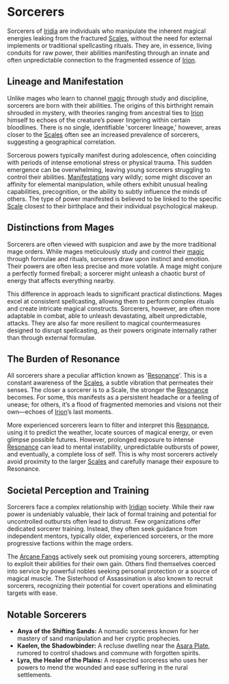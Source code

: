 # Sorcerers

Sorcerers of [Iridia](/geography/world/iridia.md) are individuals who manipulate the inherent magical energies leaking from the fractured [Scales](/geography/landmark/scale.md), without the need for external implements or traditional spellcasting rituals. They are, in essence, living conduits for raw power, their abilities manifesting through an innate and often unpredictable connection to the fragmented essence of [Irion](/being/deity/irion.md).

## Lineage and Manifestation

Unlike mages who learn to channel [magic](/structure/mechanic/magic.md) through study and discipline, sorcerers are born with their abilities. The origins of this birthright remain shrouded in mystery, with theories ranging from ancestral ties to [Irion](/being/deity/irion.md) himself to echoes of the creature’s power lingering within certain bloodlines. There is no single, identifiable 'sorcerer lineage,' however, areas closer to the [Scales](/geography/landmark/scale.md) often see an increased prevalence of sorcerers, suggesting a geographical correlation.

Sorcerous powers typically manifest during adolescence, often coinciding with periods of intense emotional stress or physical trauma. This sudden emergence can be overwhelming, leaving young sorcerers struggling to control their abilities. [Manifestations](/structure/chronological/event/manifestation.md) vary wildly; some might discover an affinity for elemental manipulation, while others exhibit unusual healing capabilities, precognition, or the ability to subtly influence the minds of others.  The type of power manifested is believed to be linked to the specific [Scale](/geography/landmark/scale.md) closest to their birthplace and their individual psychological makeup.

## Distinctions from Mages

Sorcerers are often viewed with suspicion and awe by the more traditional mage orders.  While mages meticulously study and control their [magic](/structure/mechanic/magic.md) through formulae and rituals, sorcerers draw upon instinct and emotion.  Their powers are often less precise and more volatile.  A mage might conjure a perfectly formed fireball; a sorcerer might unleash a chaotic burst of energy that affects everything nearby. 

This difference in approach leads to significant practical distinctions. Mages excel at consistent spellcasting, allowing them to perform complex rituals and create intricate magical constructs. Sorcerers, however, are often more adaptable in combat, able to unleash devastating, albeit unpredictable, attacks. They are also far more resilient to magical countermeasures designed to disrupt spellcasting, as their powers originate internally rather than through external formulae.

## The Burden of Resonance

All sorcerers share a peculiar affliction known as '[Resonance](/generated/resonance/resonance.md)'. This is a constant awareness of the [Scales](/geography/landmark/scale.md), a subtle vibration that permeates their senses. The closer a sorcerer is to a Scale, the stronger the [Resonance](/structure/mechanic/resonance.md) becomes. For some, this manifests as a persistent headache or a feeling of unease; for others, it’s a flood of fragmented memories and visions not their own—echoes of [Irion](/being/deity/irion.md)’s last moments.  

More experienced sorcerers learn to filter and interpret this [Resonance](/generated/resonance/resonance.md), using it to predict the weather, locate sources of magical energy, or even glimpse possible futures. However, prolonged exposure to intense [Resonance](/structure/mechanic/resonance.md) can lead to mental instability, unpredictable outbursts of power, and eventually, a complete loss of self. This is why most sorcerers actively avoid proximity to the larger [Scales](/geography/landmark/scale.md) and carefully manage their exposure to Resonance.

## Societal Perception and Training

Sorcerers face a complex relationship with [Iridian](/being/species/iridian.md) society. While their raw power is undeniably valuable, their lack of formal training and potential for uncontrolled outbursts often lead to distrust. Few organizations offer dedicated sorcerer training.  Instead, they often seek guidance from independent mentors, typically older, experienced sorcerers, or the more progressive factions within the mage orders. 

The [Arcane Fangs](/structure/society/factions/arcane-fangs.md) actively seek out promising young sorcerers, attempting to exploit their abilities for their own gain. Others find themselves coerced into service by powerful nobles seeking personal protection or a source of magical muscle.  The Sisterhood of Assassination is also known to recruit sorcerers, recognizing their potential for covert operations and eliminating targets with ease. 

## Notable Sorcerers

* **Anya of the Shifting Sands:** A nomadic sorceress known for her mastery of sand manipulation and her cryptic prophecies.
* **Kaelen, the Shadowbinder:** A recluse dwelling near the [Asara Plate](/geography/scale/asara-plate.md), rumored to control shadows and commune with forgotten spirits.
* **Lyra, the Healer of the Plains:** A respected sorceress who uses her powers to mend the wounded and ease suffering in the rural settlements.

